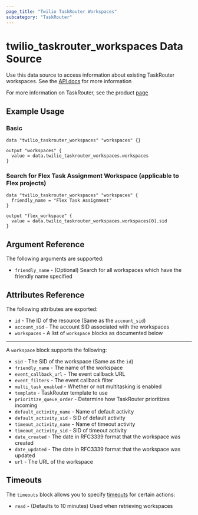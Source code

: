 ```yaml
---
page_title: "Twilio TaskRouter Workspaces"
subcategory: "TaskRouter"
---
```


# twilio_taskrouter_workspaces Data Source

Use this data source to access information about existing TaskRouter workspaces. See the [API docs](https://www.twilio.com/docs/taskrouter/api/workspace) for more information

For more information on TaskRouter, see the product [page](https://www.twilio.com/taskrouter)

## Example Usage

### Basic

```hcl
data "twilio_taskrouter_workspaces" "workspaces" {}

output "workspaces" {
  value = data.twilio_taskrouter_workspaces.workspaces
}
```

### Search for Flex Task Assignment Workspace (applicable to Flex projects)

```hcl
data "twilio_taskrouter_workspaces" "workspaces" {
  friendly_name = "Flex Task Assignment"
}

output "flex_workspace" {
  value = data.twilio_taskrouter_workspaces.workspaces[0].sid
}
```

## Argument Reference

The following arguments are supported:

- `friendly_name` - (Optional) Search for all workspaces which have the friendly name specified

## Attributes Reference

The following attributes are exported:

- `id` - The ID of the resource (Same as the `account_sid`)
- `account_sid` - The account SID associated with the workspaces
- `workspaces` - A list of `workspace` blocks as documented below

---

A `workspace` block supports the following:

- `sid` - The SID of the workspace (Same as the `id`)
- `friendly_name` - The name of the workspace
- `event_callback_url` - The event callback URL
- `event_filters` - The event callback filter
- `multi_task_enabled` - Whether or not multitasking is enabled
- `template` - TaskRouter template to use
- `prioritize_queue_order` - Determine how TaskRouter prioritizes incoming
- `default_activity_name` - Name of default activity
- `default_activity_sid` - SID of default activity
- `timeout_activity_name` - Name of timeout activity
- `timeout_activity_sid` - SID of timeout activity
- `date_created` - The date in RFC3339 format that the workspace was created
- `date_updated` - The date in RFC3339 format that the workspace was updated
- `url` - The URL of the workspace

## Timeouts

The `timeouts` block allows you to specify [timeouts](https://www.terraform.io/docs/configuration/resources.html#timeouts) for certain actions:

- `read` - (Defaults to 10 minutes) Used when retrieving workspaces
